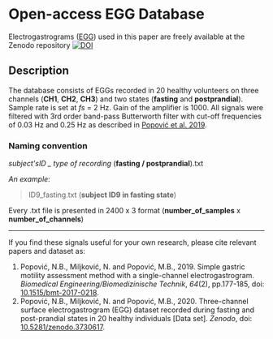 # Open-access EGG Database

Electrogastrograms ([EGG](https://en.wikipedia.org/wiki/Electrogastrogram)) used in this paper are freely available at the Zenodo repository [![DOI](https://zenodo.org/badge/DOI/10.5281/zenodo.3878435.svg)](https://doi.org/10.5281/zenodo.3878435)

## Description

The database consists of EGGs recorded in 20 healthy volunteers on three channels (**CH1**, **CH2**, **CH3**) and two states (**fasting** and **postprandial**). Sample rate is set at *fs* = 2 Hz. Gain of the amplifier is 1000. All signals were filtered with 3rd order band-pass Butterworth filter with cut-off frequencies of 0.03 Hz and 0.25 Hz as described in [Popović et al. 2019](https://www.degruyter.com/document/doi/10.1515/bmt-2017-0218/html). 

### Naming convention

*subject'sID _ type of recording* (**fasting / postprandial**).txt

*An example*: 
> ID9_fasting.txt (**subject ID9 in fasting state**)

Every .txt file is presented in 2400 x 3 format (**number_of_samples** x **number_of_channels**)


---------------------------------------------------------------------------------------------------------------------------------------------------------

If you find these signals useful for your own research, please cite relevant papers and dataset as:

1. Popović, N.B., Miljković, N. and Popović, M.B., 2019. Simple gastric motility assessment method with a single-channel electrogastrogram. *Biomedical Engineering/Biomedizinische Technik*, *64*(2), pp.177-185, doi: [10.1515/bmt-2017-0218](https://doi.org/10.1515/bmt-2017-0218).
2. Popović, N.B., Miljković, N. and Popović, M.B., 2020. Three-channel surface electrogastrogram (EGG) dataset recorded during fasting and post-prandial states in 20 healthy individuals [Data set]. *Zenodo*, doi: [10.5281/zenodo.3730617](https://doi.org/10.5281/zenodo.3730617).
